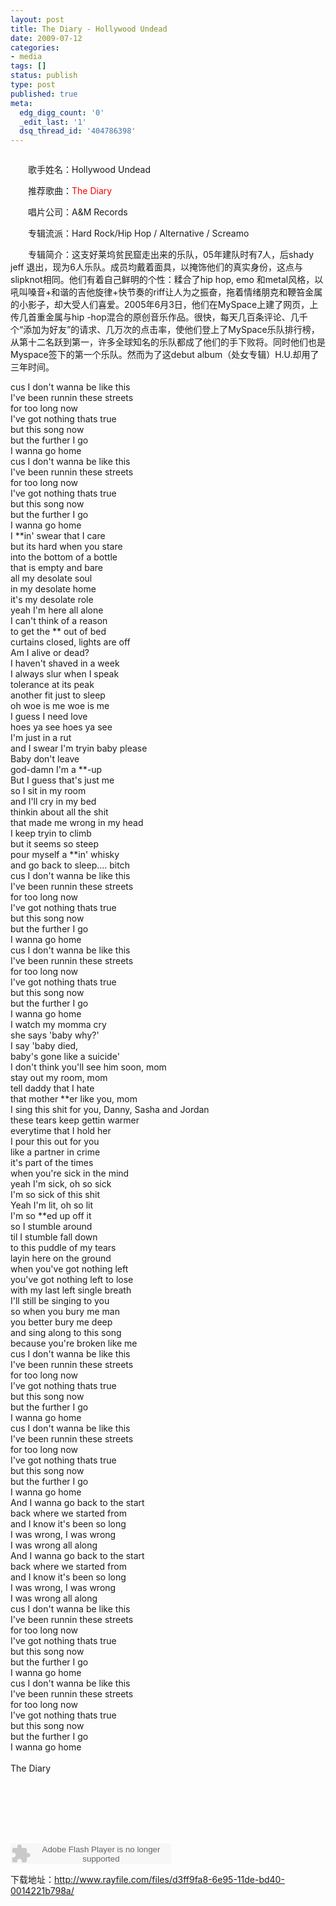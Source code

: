 ```yaml
---
layout: post
title: The Diary - Hollywood Undead
date: 2009-07-12
categories:
- media
tags: []
status: publish
type: post
published: true
meta:
  edg_digg_count: '0'
  _edit_last: '1'
  dsq_thread_id: '404786398'
---
```

<p><img alt="" src="http://www.yeahxj.com/attachments/month_0907/t2009712112545.jpg" /></p>
<p>　　歌手姓名：Hollywood Undead&nbsp;</p>
<p>　　推荐歌曲：<span style="color: #ff0000">The Diary</span></p>
<p>　　唱片公司：A&amp;M Records&nbsp;</p>
<p>　　专辑流派：Hard Rock/Hip Hop / Alternative / Screamo &nbsp;</p>
<p>　　专辑简介：这支好莱坞贫民窟走出来的乐队，05年建队时有7人，后shady jeff 退出，现为6人乐队。成员均戴着面具，以掩饰他们的真实身份，这点与slipknot相同。他们有着自己鲜明的个性：糅合了hip hop, emo 和metal风格，以吼叫嗓音+和谐的吉他旋律+快节奏的riff让人为之振奋，拖着情绪朋克和鞭笞金属的小影子，却大受人们喜爱。2005年6月3日，他们在MySpace上建了网页，上传几首重金属与hip -hop混合的原创音乐作品。很快，每天几百条评论、几千个&ldquo;添加为好友&rdquo;的请求、几万次的点击率，使他们登上了MySpace乐队排行榜，从第十二名跃到第一，许多全球知名的乐队都成了他们的手下败将。同时他们也是Myspace签下的第一个乐队。然而为了这debut album（处女专辑）H.U.却用了三年时间。</p>
<p>cus I don't wanna be like this <br />
I've been runnin these streets <br />
for too long now <br />
I've got nothing thats true <br />
but this song now <br />
but the further I go <br />
I wanna go home <br />
cus I don't wanna be like this <br />
I've been runnin these streets <br />
for too long now <br />
I've got nothing thats true <br />
but this song now <br />
but the further I go <br />
I wanna go home <br />
I **in' swear that I care <br />
but its hard when you stare <br />
into the bottom of a bottle <br />
that is empty and bare <br />
all my desolate soul <br />
in my desolate home <br />
it's my desolate role <br />
yeah I'm here all alone <br />
I can't think of a reason <br />
to get the ** out of bed <br />
curtains closed, lights are off <br />
Am I alive or dead? <br />
I haven't shaved in a week <br />
I always slur when I speak <br />
tolerance at its peak <br />
another fit just to sleep <br />
oh woe is me woe is me <br />
I guess I need love <br />
hoes ya see hoes ya see <br />
I'm just in a rut <br />
and I swear I'm tryin baby please <br />
Baby don't leave <br />
god-damn I'm a **-up <br />
But I guess that's just me <br />
so I sit in my room <br />
and I'll cry in my bed <br />
thinkin about all the shit <br />
that made me wrong in my head <br />
I keep tryin to climb <br />
but it seems so steep <br />
pour myself a **in' whisky <br />
and go back to sleep.... bitch <br />
cus I don't wanna be like this <br />
I've been runnin these streets <br />
for too long now <br />
I've got nothing thats true <br />
but this song now <br />
but the further I go <br />
I wanna go home <br />
cus I don't wanna be like this <br />
I've been runnin these streets <br />
for too long now <br />
I've got nothing thats true <br />
but this song now <br />
but the further I go <br />
I wanna go home <br />
I watch my momma cry <br />
she says 'baby why?' <br />
I say 'baby died, <br />
baby's gone like a suicide' <br />
I don't think you'll see him soon, mom <br />
stay out my room, mom <br />
tell daddy that I hate <br />
that mother **er like you, mom <br />
I sing this shit for you, Danny, Sasha and Jordan <br />
these tears keep gettin warmer <br />
everytime that I hold her <br />
I pour this out for you <br />
like a partner in crime <br />
it's part of the times <br />
when you're sick in the mind <br />
yeah I'm sick, oh so sick <br />
I'm so sick of this shit <br />
Yeah I'm lit, oh so lit <br />
I'm so **ed up off it <br />
so I stumble around <br />
til I stumble fall down <br />
to this puddle of my tears <br />
layin here on the ground <br />
when you've got nothing left <br />
you've got nothing left to lose <br />
with my last left single breath <br />
I'll still be singing to you <br />
so when you bury me man <br />
you better bury me deep <br />
and sing along to this song <br />
because you're broken like me <br />
cus I don't wanna be like this <br />
I've been runnin these streets <br />
for too long now <br />
I've got nothing thats true <br />
but this song now <br />
but the further I go <br />
I wanna go home <br />
cus I don't wanna be like this <br />
I've been runnin these streets <br />
for too long now <br />
I've got nothing thats true <br />
but this song now <br />
but the further I go <br />
I wanna go home <br />
And I wanna go back to the start <br />
back where we started from <br />
and I know it's been so long <br />
I was wrong, I was wrong <br />
I was wrong all along <br />
And I wanna go back to the start <br />
back where we started from <br />
and I know it's been so long <br />
I was wrong, I was wrong <br />
I was wrong all along <br />
cus I don't wanna be like this <br />
I've been runnin these streets <br />
for too long now <br />
I've got nothing thats true <br />
but this song now <br />
but the further I go <br />
I wanna go home <br />
cus I don't wanna be like this <br />
I've been runnin these streets <br />
for too long now <br />
I've got nothing thats true <br />
but this song now <br />
but the further I go <br />
I wanna go home<br />
<br />
The Diary<br />
<br />
<br />
<object id="player" classid="CLSID:6BF52A52-394A-11d3-B153-00C04F79FAA6" width="270" height="64">
<param name="URL" value="http://cachefile28.rayfile.com/e454/zh-cn/download/8f4ce82ded4143390b2eb1e4210b2e34/www.kupig.cn.mp3" />
<param name="rate" value="1" />
<param name="balance" value="0" />
<param name="currentPosition" value="94.0303515" />
<param name="defaultFrame" value="" />
<param name="playCount" value="1" />
<param name="autoStart" value="-1" />
<param name="currentMarker" value="0" />
<param name="invokeURLs" value="-1" />
<param name="baseURL" value="" />
<param name="volume" value="100" />
<param name="mute" value="0" />
<param name="uiMode" value="full" />
<param name="stretchToFit" value="0" />
<param name="windowlessVideo" value="0" />
<param name="enabled" value="-1" />
<param name="enableContextMenu" value="0" />
<param name="fullScreen" value="0" />
<param name="SAMIStyle" value="" />
<param name="SAMILang" value="" />
<param name="SAMIFilename" value="" />
<param name="captioningID" value="" />
<param name="enableErrorDialogs" value="0" />
<param name="_cx" value="7144" />
<param name="_cy" value="1693" /></object></p>
<p><embed src="http://www.xiami.com/widget/0_3105682/singlePlayer.swf" type="application/x-shockwave-flash" width="257" height="33" wmode="transparent"></embed></p>
<p>下载地址：<a href="http://www.rayfile.com/files/d3ff9fa8-6e95-11de-bd40-0014221b798a/">http://www.rayfile.com/files/d3ff9fa8-6e95-11de-bd40-0014221b798a/</a><br />
&nbsp;</p>
